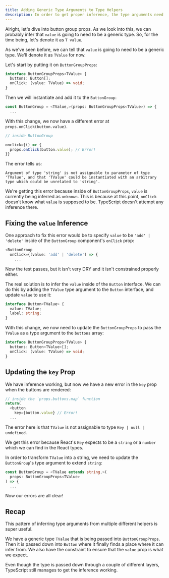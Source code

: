```yaml
---
title: Adding Generic Type Arguments to Type Helpers
description: In order to get proper inference, the type arguments need to be passed appropriately to the type helpers.
---
```



Alright, let's dive into button group props. As we look into this, we can probably infer that `value` is going to need to be a generic type. So, for the time being, let's denote it as `T value`.

As we've seen before, we can tell that `value` is going to need to be a generic type. We'll denote it as `TValue` for now.

Let's start by putting it on `ButtonGroupProps`:

```typescript
interface ButtonGroupProps<TValue> {
  buttons: Button[];
  onClick: (value: TValue) => void;
}
```

Then we will instantiate and add it to the `ButtonGroup`:

```typescript
const ButtonGroup = <TValue,>(props: ButtonGroupProps<TValue>) => {
  ...
```

With this change, we now have a different error at `props.onClick(button.value)`.

```typescript
// inside ButtonGroup

onclick={() => {
  props.onClick(button.value); // Error!
}}
```

The error tells us:

```
Argument of type 'string' is not assignable to parameter of type 'TValue', and that 'TValue' could be instantiated with an arbitrary type which could be unrelated to 'string'.
```

We're getting this error because inside of `ButtonGroupProps`, `value` is currently being inferred as `unknown`. This is because at this point, `onClick` doesn't know what `value` is supposed to be. TypeScript doesn't attempt any inference there. 

## Fixing the `value` Inference

One approach to fix this error would be to specify `value` to be `'add' | 'delete'` inside of the `ButtonGroup` component's `onClick` prop:

```typescript
<ButtonGroup
  onClick={(value: 'add' | 'delete') => {
    ...
```

Now the test passes, but it isn't very DRY and it isn't constrained properly either.

The real solution is to infer the `value` inside of the `Button` interface. We can do this by adding the `TValue` type argument to the `Button` interface, and update `value` to use it:

```typescript
interface Button<TValue> {
  value: TValue;
  label: string;
}
```

With this change, we now need to update the `ButtonGroupProps` to pass the `TValue` as a type argument to the `buttons` array:

```typescript
interface ButtonGroupProps<TValue> {
  buttons: Button<TValue>[];
  onClick: (value: TValue) => void;
}
```

## Updating the `key` Prop

We have inference working, but now we have a new error in the `key` prop when the buttons are rendered:

```typescript
// inside the `props.buttons.map` function
return(
  <button
    key={button.value} // Error!
  ...
```

The error here is that `TValue` is not assignable to type `Key | null | undefined`.

We get this error because React's `Key` expects to be a `string` or a `number` which we can find in the React types.

In order to transform `TValue` into a string, we need to update the `ButtonGroup`'s type argument to extend `string`:

```typescript
const ButtonGroup = <TValue extends string,>(
  props: ButtonGroupProps<TValue>
) => {
  ...
```

Now our errors are all clear!

## Recap

This pattern of inferring type arguments from multiple different helpers is super useful.

We have a generic type `TValue` that is being passed into `ButtonGroupProps`. Then it is passed down into `Button` where it finally finds a place where it can infer from. We also have the constraint to ensure that the `value` prop is what we expect.

Even though the type is passed down through a couple of different layers, TypeScript still manages to get the inference working.
